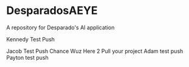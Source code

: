 # DesparadosAEYE
A repository for Desparado's AI application

Kennedy Test Push


Jacob Test Push
Chance Wuz Here 2 Pull your project
Adam test push
Payton test push